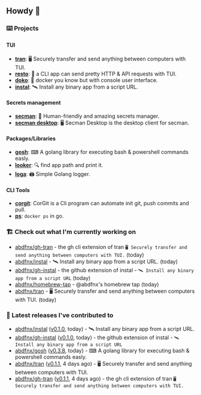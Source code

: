 ## Howdy 👋

### ⌨️ Projects

#### TUI

- [**tran**](https://github.com/abdfnx/tran): 🖥 Securely transfer and send anything between computers with TUI.
- [**resto**](https://github.com/abdfnx/resto): 🔗 a CLI app can send pretty HTTP & API requests with TUI.
- [**doko**](https://github.com/abdfnx/doko): 🐳 docker you know but with console user interface.
- [**instal**](https://github.com/abdfnx/instal): 🛰️ Install any binary app from a script URL.

#### Secrets management

- [**secman**](https://github.com/scmn-dev/secman): 👊 Human-friendly and amazing secrets manager.
- [**secman desktop**](https://github.com/scmn-dev/desktop): 🖥️ Secman Desktop is the desktop client for secman.

#### Packages/Libraries

- [**gosh**](https://github.com/abdfnx/gosh): ⌨ A golang library for executing bash & powershell commands easly.
- [**looker**](https://github.com/abdfnx/looker): 🔍 find app path and print it.
- [**loga**](https://github.com/abdfnx/loga): 🖨️ Simple Golang logger.

#### CLI Tools

- [**corgit**](https://github.com/abdfnx/corgit): CorGit is a Cli program can automate init git, push commits and pull.
- [**ps**](https://github.com/scmn-dev/ps): `docker ps` in go.

### 🏗️ Check out what I'm currently working on


- [abdfnx/gh-tran](https://github.com/abdfnx/gh-tran) - the gh cli extension of tran `🖥 Securely transfer and send anything between computers with TUI.` (today)
- [abdfnx/instal](https://github.com/abdfnx/instal) - 🛰 Install any binary app from a script URL. (today)
- [abdfnx/gh-instal](https://github.com/abdfnx/gh-instal) - the github extension of instal - `🛰️ Install any binary app from a script URL` (today)
- [abdfnx/homebrew-tap](https://github.com/abdfnx/homebrew-tap) - @abdfnx&#39;s homebrew tap (today)
- [abdfnx/tran](https://github.com/abdfnx/tran) - 🖥 Securely transfer and send anything between computers with TUI. (today)

### 🔭 Latest releases I've contributed to

- [abdfnx/instal](https://github.com/abdfnx/instal) ([v0.1.0](https://github.com/abdfnx/instal/releases/tag/v0.1.0), today) - 🛰 Install any binary app from a script URL.
- [abdfnx/gh-instal](https://github.com/abdfnx/gh-instal) ([v0.1.0](https://github.com/abdfnx/gh-instal/releases/tag/v0.1.0), today) - the github extension of instal - `🛰️ Install any binary app from a script URL`
- [abdfnx/gosh](https://github.com/abdfnx/gosh) ([v0.3.8](https://github.com/abdfnx/gosh/releases/tag/v0.3.8), today) - ⌨ A golang library for executing bash &amp; powershell commands easly.
- [abdfnx/tran](https://github.com/abdfnx/tran) ([v0.1.1](https://github.com/abdfnx/tran/releases/tag/v0.1.1), 4 days ago) - 🖥 Securely transfer and send anything between computers with TUI.
- [abdfnx/gh-tran](https://github.com/abdfnx/gh-tran) ([v0.1.1](https://github.com/abdfnx/gh-tran/releases/tag/v0.1.1), 4 days ago) - the gh cli extension of tran `🖥 Securely transfer and send anything between computers with TUI.`
